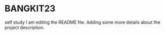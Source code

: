 # BANGKIT23
self study
I am editing the README file. Adding some more details about the project description.
